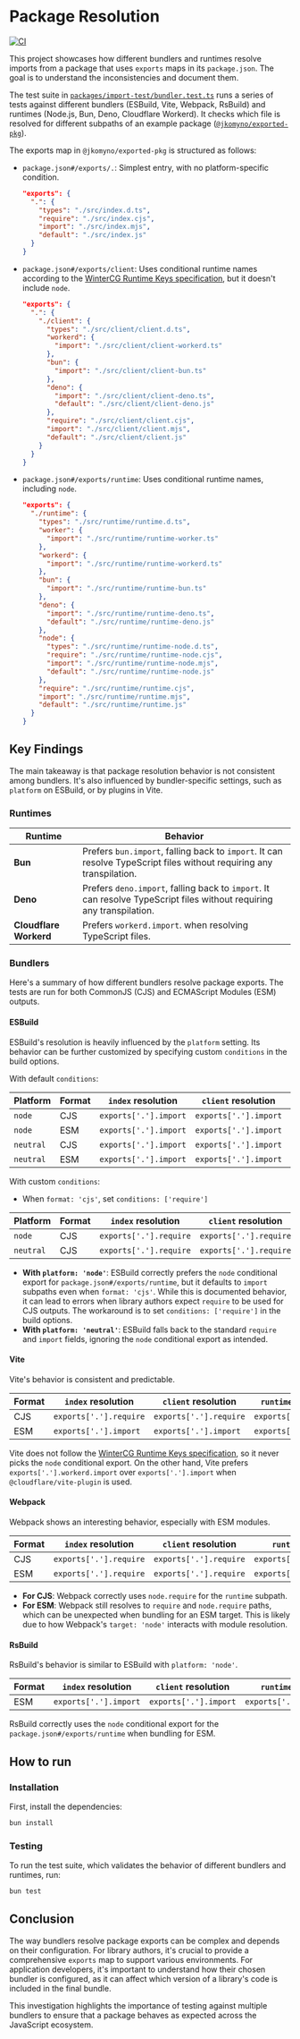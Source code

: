 # Package Resolution

[![CI](https://github.com/jkomyno/package-resolution/actions/workflows/ci.yml/badge.svg)](https://github.com/jkomyno/package-resolution/actions/workflows/ci.yml)

This project showcases how different bundlers and runtimes resolve imports from a package that uses `exports` maps in its `package.json`. The goal is to understand the inconsistencies and document them.

The test suite in [`packages/import-test/bundler.test.ts`](packages/import-test/bundler.test.ts) runs a series of tests against different bundlers (ESBuild, Vite, Webpack, RsBuild) and runtimes (Node.js, Bun, Deno, Cloudflare Workerd). It checks which file is resolved for different subpaths of an example package ([`@jkomyno/exported-pkg`](@jkomyno/exported-pkg)).

The exports map in `@jkomyno/exported-pkg` is structured as follows:

- `package.json#/exports/.`: Simplest entry, with no platform-specific condition.
  ```json
  "exports": {
    ".": {
      "types": "./src/index.d.ts",
      "require": "./src/index.cjs",
      "import": "./src/index.mjs",
      "default": "./src/index.js"
    }
  }
  ```
- `package.json#/exports/client`: Uses conditional runtime names according to the [WinterCG Runtime Keys specification](https://runtime-keys.proposal.wintercg.org/), but it doesn't include `node`.
  ```json
  "exports": {
    ".": {
      "./client": {
        "types": "./src/client/client.d.ts",
        "workerd": {
          "import": "./src/client/client-workerd.ts"
        },
        "bun": {
          "import": "./src/client/client-bun.ts"
        },
        "deno": {
          "import": "./src/client/client-deno.ts",
          "default": "./src/client/client-deno.js"
        },
        "require": "./src/client/client.cjs",
        "import": "./src/client/client.mjs",
        "default": "./src/client/client.js"
      }
    }
  }
  ```
- `package.json#/exports/runtime`: Uses conditional runtime names, including `node`.
  ```json
  "exports": {
    "./runtime": {
      "types": "./src/runtime/runtime.d.ts",
      "worker": {
        "import": "./src/runtime/runtime-worker.ts"
      },
      "workerd": {
        "import": "./src/runtime/runtime-workerd.ts"
      },
      "bun": {
        "import": "./src/runtime/runtime-bun.ts"
      },
      "deno": {
        "import": "./src/runtime/runtime-deno.ts",
        "default": "./src/runtime/runtime-deno.js"
      },
      "node": {
        "types": "./src/runtime/runtime-node.d.ts",
        "require": "./src/runtime/runtime-node.cjs",
        "import": "./src/runtime/runtime-node.mjs",
        "default": "./src/runtime/runtime-node.js"
      },
      "require": "./src/runtime/runtime.cjs",
      "import": "./src/runtime/runtime.mjs",
      "default": "./src/runtime/runtime.js"
    }
  }
  ```

## Key Findings

The main takeaway is that package resolution behavior is not consistent among bundlers. It's also influenced by bundler-specific settings, such as `platform` on ESBuild, or by plugins in Vite.

### Runtimes

| Runtime | Behavior |
| --- | --- |
| **Bun** | Prefers `bun.import`, falling back to `import`. It can resolve TypeScript files without requiring any transpilation. |
| **Deno** | Prefers `deno.import`, falling back to `import`. It can resolve TypeScript files without requiring any transpilation. |
| **Cloudflare Workerd** | Prefers `workerd.import`. when resolving TypeScript files. |

### Bundlers

Here's a summary of how different bundlers resolve package exports. The tests are run for both CommonJS (CJS) and ECMAScript Modules (ESM) outputs.

#### ESBuild

ESBuild's resolution is heavily influenced by the `platform` setting. Its behavior can be further customized by specifying custom `conditions` in the build options.

With default `conditions`:

| Platform | Format | `index` resolution | `client` resolution | `runtime` resolution |
| --- | --- | --- | --- | --- |
| `node` | CJS | `exports['.'].import` | `exports['.'].import` | `exports['.'].node.import` |
| `node` | ESM | `exports['.'].import` | `exports['.'].import` | `exports['.'].node.import` |
| `neutral` | CJS | `exports['.'].import` | `exports['.'].import` | `exports['.'].import` |
| `neutral` | ESM | `exports['.'].import` | `exports['.'].import` | `exports['.'].import` |

With custom `conditions`:
  - When `format: 'cjs'`, set `conditions: ['require']`

| Platform | Format | `index` resolution | `client` resolution | `runtime` resolution |
| --- | --- | --- | --- | --- |
| `node` | CJS | `exports['.'].require` | `exports['.'].require` | `exports['.'].node.require` |
| `neutral` | CJS | `exports['.'].require` | `exports['.'].require` | `exports['.'].require` |

- **With `platform: 'node'`**: ESBuild correctly prefers the `node` conditional export for `package.json#/exports/runtime`, but it defaults to `import` subpaths even when `format: 'cjs'`. While this is documented behavior, it can lead to errors when library authors expect `require` to be used for CJS outputs. The workaround is to set `conditions: ['require']` in the build options.
- **With `platform: 'neutral'`**: ESBuild falls back to the standard `require` and `import` fields, ignoring the `node` conditional export as intended.

#### Vite

Vite's behavior is consistent and predictable.

| Format | `index` resolution | `client` resolution | `runtime` resolution |
| --- | --- | --- | --- |
| CJS | `exports['.'].require` | `exports['.'].require` | `exports['.'].require` |
| ESM | `exports['.'].import` | `exports['.'].import` | `exports['.'].import` |

Vite does not follow the [WinterCG Runtime Keys specification](https://runtime-keys.proposal.wintercg.org/), so it never picks the `node` conditional export.
On the other hand, Vite prefers `exports['.'].workerd.import` over `exports['.'].import` when `@cloudflare/vite-plugin` is used.

#### Webpack

Webpack shows an interesting behavior, especially with ESM modules.

| Format | `index` resolution | `client` resolution | `runtime` resolution |
| --- | --- | --- | --- |
| CJS | `exports['.'].require` | `exports['.'].require` | `exports['.'].node.require` |
| ESM | `exports['.'].require` | `exports['.'].require` | `exports['.'].node.require` |

- **For CJS**: Webpack correctly uses `node.require` for the `runtime` subpath.
- **For ESM**: Webpack still resolves to `require` and `node.require` paths, which can be unexpected when bundling for an ESM target. This is likely due to how Webpack's `target: 'node'` interacts with module resolution.

#### RsBuild

RsBuild's behavior is similar to ESBuild with `platform: 'node'`.

| Format | `index` resolution | `client` resolution | `runtime` resolution |
| --- | --- | --- | --- |
| ESM | `exports['.'].import` | `exports['.'].import` | `exports['.'].node.import` |

RsBuild correctly uses the `node` conditional export for the `package.json#/exports/runtime` when bundling for ESM.

## How to run

### Installation

First, install the dependencies:

```bash
bun install
```

### Testing

To run the test suite, which validates the behavior of different bundlers and runtimes, run:

```bash
bun test
```

## Conclusion

The way bundlers resolve package exports can be complex and depends on their configuration. For library authors, it's crucial to provide a comprehensive `exports` map to support various environments. For application developers, it's important to understand how their chosen bundler is configured, as it can affect which version of a library's code is included in the final bundle.

This investigation highlights the importance of testing against multiple bundlers to ensure that a package behaves as expected across the JavaScript ecosystem.
